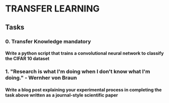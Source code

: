 # TRANSFER LEARNING 

## Tasks

### 0. Transfer Knowledge mandatory

#### Write a python script that trains a convolutional neural network to classify the CIFAR 10 dataset

### 1. "Research is what I'm doing when I don't know what I'm doing." - Wernher von Braun 

#### Write a blog post explaining your experimental process in completing the task above written as a journal-style scientific paper
